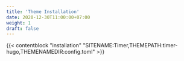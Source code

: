 ```yaml
---
title: 'Theme Installation'
date: 2020-12-30T11:00:00+07:00
weight: 1
draft: false
---
```


{{< contentblock "installation" "SITENAME:Timer,THEMEPATH:timer-hugo,THEMENAMEDIR:config.toml" >}}

